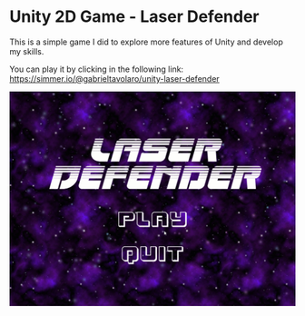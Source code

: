 # Unity 2D Game - Laser Defender

This is a simple game I did to explore more features of Unity and develop my skills.

You can play it by clicking in the following link:
https://simmer.io/@gabrieltavolaro/unity-laser-defender

![playing-demo](Playing_Demo.gif)